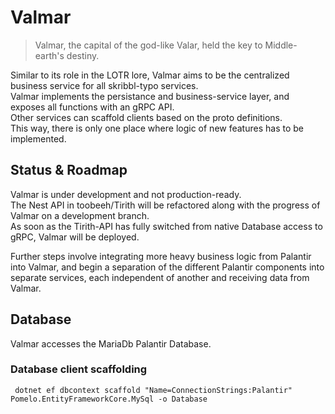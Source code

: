 # Valmar
> Valmar, the capital of the god-like Valar, held the key to Middle-earth's destiny.  

Similar to its role in the LOTR lore, Valmar aims to be the centralized business service for all skribbl-typo services.  
Valmar implements the persistance and business-service layer, and exposes all functions with an gRPC API.  
Other services can scaffold clients based on the proto definitions.   
This way, there is only one place where logic of new features has to be implemented.

## Status & Roadmap
Valmar is under development and not production-ready.  
The Nest API in toobeeh/Tirith will be refactored along with the progress of Valmar on a development branch.  
As soon as the Tirith-API has fully switched from native Database access to gRPC, Valmar will be deployed.  

Further steps involve integrating more heavy business logic from Palantir into Valmar, and begin a separation of the 
different Palantir components into separate services, each independent of another and receiving data from Valmar.

## Database
Valmar accesses the MariaDb Palantir Database. 
### Database client scaffolding
` dotnet ef dbcontext scaffold "Name=ConnectionStrings:Palantir" Pomelo.EntityFrameworkCore.MySql -o Database`